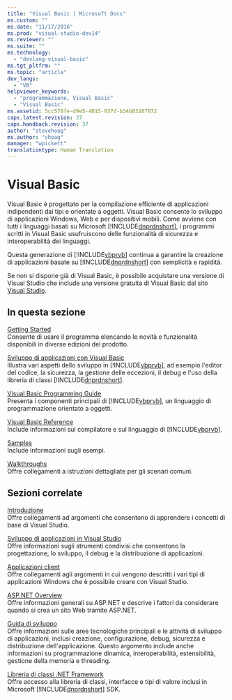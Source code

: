 ```yaml
---
title: "Visual Basic | Microsoft Docs"
ms.custom: ""
ms.date: "11/17/2016"
ms.prod: "visual-studio-dev14"
ms.reviewer: ""
ms.suite: ""
ms.technology: 
  - "devlang-visual-basic"
ms.tgt_pltfrm: ""
ms.topic: "article"
dev_langs: 
  - "VB"
helpviewer_keywords: 
  - "programmazione, Visual Basic"
  - "Visual Basic"
ms.assetid: 5cc578fe-d9e5-4015-937d-b34b83207072
caps.latest.revision: 37
caps.handback.revision: 37
author: "stevehoag"
ms.author: "shoag"
manager: "wpickett"
translationtype: Human Translation
---
```

# Visual Basic
Visual Basic è progettato per la compilazione efficiente di applicazioni indipendenti dai tipi e orientate a oggetti. Visual Basic consente lo sviluppo di applicazioni Windows, Web e per dispositivi mobili. Come avviene con tutti i linguaggi basati su Microsoft [!INCLUDE[dnprdnshort](../csharp/getting-started/includes/dnprdnshort_md.md)], i programmi scritti in Visual Basic usufruiscono delle funzionalità di sicurezza e interoperabilità dei linguaggi.  
  
 Questa generazione di [!INCLUDE[vbprvb](../csharp/programming-guide/concepts/linq/includes/vbprvb_md.md)] continua a garantire la creazione di applicazioni basate su [!INCLUDE[dnprdnshort](../csharp/getting-started/includes/dnprdnshort_md.md)] con semplicità e rapidità.  
  
 Se non si dispone già di Visual Basic, è possibile acquistare una versione di Visual Studio che include una versione gratuita di Visual Basic dal sito [Visual Studio](https://www.visualstudio.com/products/free-developer-offers-vs).  
  
## In questa sezione  
 [Getting Started](../visual-basic/getting-started/index.md)  
 Consente di usare il programma elencando le novità e funzionalità disponibili in diverse edizioni del prodotto.  
  
 [Sviluppo di applicazioni con Visual Basic](../visual-basic/developing-apps/index.md)  
 Illustra vari aspetti dello sviluppo in [!INCLUDE[vbprvb](../csharp/programming-guide/concepts/linq/includes/vbprvb_md.md)], ad esempio l'editor del codice, la sicurezza, la gestione delle eccezioni, il debug e l'uso della libreria di classi [!INCLUDE[dnprdnshort](../csharp/getting-started/includes/dnprdnshort_md.md)].  
  
 [Visual Basic Programming Guide](../visual-basic/programming-guide/index.md)  
 Presenta i componenti principali di [!INCLUDE[vbprvb](../csharp/programming-guide/concepts/linq/includes/vbprvb_md.md)], un linguaggio di programmazione orientato a oggetti.  
  
 [Visual Basic Reference](../visual-basic/reference/index.md)  
 Include informazioni sul compilatore e sul linguaggio di [!INCLUDE[vbprvb](../csharp/programming-guide/concepts/linq/includes/vbprvb_md.md)].  
  
 [Samples](../visual-basic/sample-applications.md)  
 Include informazioni sugli esempi.  
  
 [Walkthroughs](../visual-basic/walkthroughs.md)  
 Offre collegamenti a istruzioni dettagliate per gli scenari comuni.  
  
## Sezioni correlate  
 [Introduzione](/visual-studio/ide/get-started-developing-with-visual-studio)  
 Offre collegamenti ad argomenti che consentono di apprendere i concetti di base di Visual Studio.  
  
 [Sviluppo di applicazioni in Visual Studio](http://msdn.microsoft.com/it-it/97490c1b-a247-41fb-8f2c-bc4c201eff68)  
 Offre informazioni sugli strumenti condivisi che consentono la progettazione, lo sviluppo, il debug e la distribuzione di applicazioni.  
  
 [Applicazioni client](../Topic/Developing%20Client%20Applications%20with%20the%20.NET%20Framework.md)  
 Offre collegamenti agli argomenti in cui vengono descritti i vari tipi di applicazioni Windows che è possibile creare con Visual Studio.  
  
 [ASP.NET Overview](../Topic/ASP.NET%20Overview.md)  
 Offre informazioni generali su ASP.NET e descrive i fattori da considerare quando si crea un sito Web tramite ASP.NET.  
  
 [Guida di sviluppo](../Topic/.NET%20Framework%20Development%20Guide.md)  
 Offre informazioni sulle aree tecnologiche principali e le attività di sviluppo di applicazioni, inclusi creazione, configurazione, debug, sicurezza e distribuzione dell'applicazione. Questo argomento include anche informazioni su programmazione dinamica, interoperabilità, estensibilità, gestione della memoria e threading.  
  
 [Libreria di classi .NET Framework](http://go.microsoft.com/fwlink/?LinkID=227195)  
 Offre accesso alla libreria di classi, interfacce e tipi di valore inclusi in Microsoft [!INCLUDE[dnprdnshort](../csharp/getting-started/includes/dnprdnshort_md.md)] SDK.
